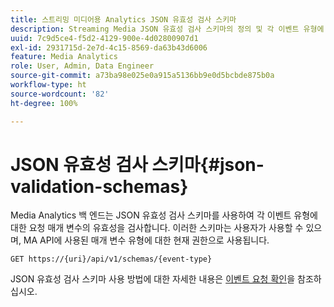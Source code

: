 ```yaml
---
title: 스트리밍 미디어용 Analytics JSON 유효성 검사 스키마
description: Streaming Media JSON 유효성 검사 스키마의 정의 및 각 이벤트 유형에 대한 올바른 요청 본문 매개 변수를 결정하기 위해 사용되는 방법.
uuid: 7c9d5ce4-f5d2-4129-900e-4d02800907d1
exl-id: 2931715d-2e7d-4c15-8569-da63b43d6006
feature: Media Analytics
role: User, Admin, Data Engineer
source-git-commit: a73ba98e025e0a915a5136bb9e0d5bcbde875b0a
workflow-type: ht
source-wordcount: '82'
ht-degree: 100%

---
```


# JSON 유효성 검사 스키마{#json-validation-schemas}

Media Analytics 백 엔드는 JSON 유효성 검사 스키마를 사용하여 각 이벤트 유형에 대한 요청 매개 변수의 유효성을 검사합니다. 이러한 스키마는 사용자가 사용할 수 있으며, MA API에 사용된 매개 변수 유형에 대한 현재 권한으로 사용됩니다.

`GET https://{uri}/api/v1/schemas/{event-type}`

JSON 유효성 검사 스키마 사용 방법에 대한 자세한 내용은 [이벤트 요청 확인](../mc-api-impl/mc-api-validate-reqs.md)을 참조하십시오.
